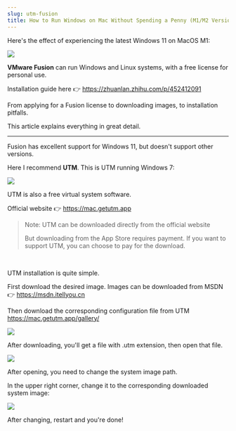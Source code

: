 ```yaml
---
slug: utm-fusion
title: How to Run Windows on Mac Without Spending a Penny (M1/M2 Version)
---
```


Here's the effect of experiencing the latest Windows 11 on MacOS M1:

![](https://img.wukaipeng.com/2024/02/16-141107-GcAOad-image-20240216112510958.png)

**VMware Fusion** can run Windows and Linux systems, with a free license for personal use.

Installation guide here 👉 https://zhuanlan.zhihu.com/p/452412091

From applying for a Fusion license to downloading images, to installation pitfalls.

This article explains everything in great detail.

---

Fusion has excellent support for Windows 11, but doesn't support other versions.

Here I recommend **UTM**. This is UTM running Windows 7:

![](https://img.wukaipeng.com/2024/02/16-141110-fQTSMS-image-20240216113429868.png)

UTM is also a free virtual system software.

Official website 👉 https://mac.getutm.app

> Note: UTM can be downloaded directly from the official website
>
> But downloading from the App Store requires payment. If you want to support UTM, you can choose to pay for the download.

<br />

UTM installation is quite simple.

First download the desired image. Images can be downloaded from MSDN 👉 https://msdn.itellyou.cn

Then download the corresponding configuration file from UTM https://mac.getutm.app/gallery/

![](https://img.wukaipeng.com/2024/02/16-114203-b8kslZ-image-20240216114203621.png)

After downloading, you'll get a file with .utm extension, then open that file.

![](https://img.wukaipeng.com/2024/02/16-114350-0BIAqS-image-20240216114350208.png)

After opening, you need to change the system image path.

In the upper right corner, change it to the corresponding downloaded system image:

![](https://img.wukaipeng.com/2024/02/16-114624-j5OEoX-image-20240216114512243.png)

After changing, restart and you're done!











